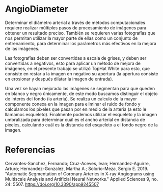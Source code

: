 # AngioDiameter
Determinar el diámetro arterial a través de métodos computacionales requiere realizar múltiples pasos de procesamiento de imágenes para obtener un resultado preciso. También se requieren varias fotografías que nos permitan utilizar la mayor parte de ellas como un conjunto de entrenamiento, para determinar los parámetros más efectivos en la mejora de las imágenes.

Las fotografías deben ser convertidas a escala de grises, y deben ser convertidas a negativos, esto para aplicar un método de mejora de imágenes, en el presente trabajo se utilizó TopHat White para esto, que consiste en restar a la imagen en negativo su apertura (la apertura consiste en erosionar y después dilatar la imagen de entrada).

Una vez se hayan mejorado las imágenes se segmentan para que queden en blanco y negro únicamente, de este modo buscamos distinguir el objeto de interés del fondo (la arteria). Se realiza un calculo de la mayor componente conexa en la imagen para eliminar el ruido de fondo y calculamos los pixeles que pasan por en medio de la arteria (a esto le llamamos esqueleto). Finalmente podemos utilizar el esqueleto y la imagen umbralizada para determinar cuál es el ancho arterial en distancia de pixeles, calculando cuál es la distancia del esqueleto a el fondo negro de la imagen.

# Referencias

Cervantes-Sanchez, Fernando; Cruz-Aceves, Ivan; Hernandez-Aguirre, Arturo; Hernandez-Gonzalez, Martha A.; Solorio-Meza, Sergio E. 2019. "Automatic Segmentation of Coronary Arteries in X-ray Angiograms using Multiscale Analysis and Artificial Neural Networks." Applied Sciences 9, no. 24: 5507. https://doi.org/10.3390/app9245507
